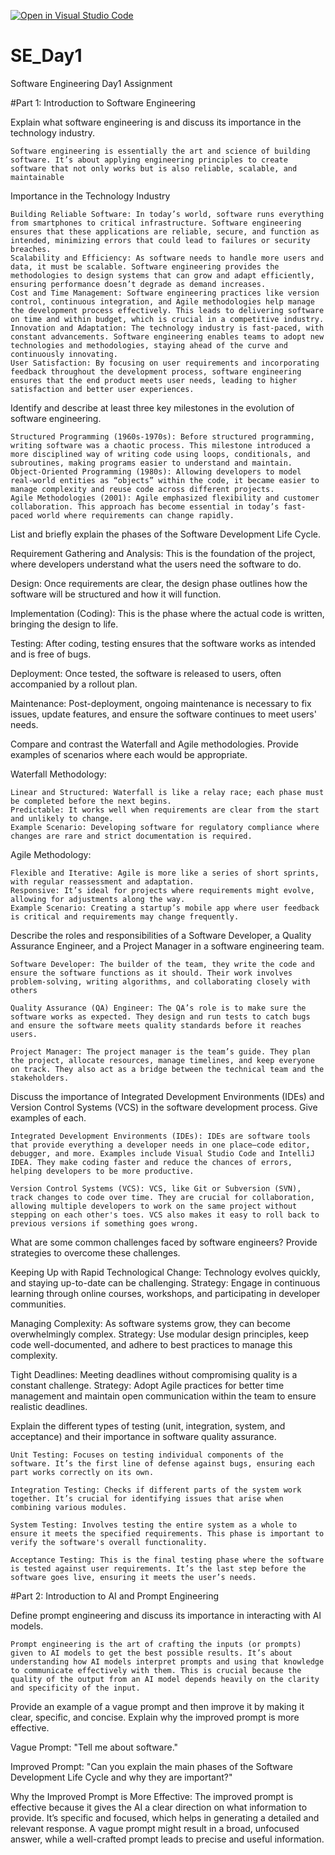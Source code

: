 [![Open in Visual Studio Code](https://classroom.github.com/assets/open-in-vscode-2e0aaae1b6195c2367325f4f02e2d04e9abb55f0b24a779b69b11b9e10269abc.svg)](https://classroom.github.com/online_ide?assignment_repo_id=15568954&assignment_repo_type=AssignmentRepo)
# SE_Day1
Software Engineering Day1 Assignment

#Part 1: Introduction to Software Engineering

Explain what software engineering is and discuss its importance in the technology industry.

    Software engineering is essentially the art and science of building software. It’s about applying engineering principles to create software that not only works but is also reliable, scalable, and maintainable

Importance in the Technology Industry

    Building Reliable Software: In today’s world, software runs everything from smartphones to critical infrastructure. Software engineering ensures that these applications are reliable, secure, and function as intended, minimizing errors that could lead to failures or security breaches.
    Scalability and Efficiency: As software needs to handle more users and data, it must be scalable. Software engineering provides the methodologies to design systems that can grow and adapt efficiently, ensuring performance doesn’t degrade as demand increases.
    Cost and Time Management: Software engineering practices like version control, continuous integration, and Agile methodologies help manage the development process effectively. This leads to delivering software on time and within budget, which is crucial in a competitive industry.
    Innovation and Adaptation: The technology industry is fast-paced, with constant advancements. Software engineering enables teams to adopt new technologies and methodologies, staying ahead of the curve and continuously innovating.
    User Satisfaction: By focusing on user requirements and incorporating feedback throughout the development process, software engineering ensures that the end product meets user needs, leading to higher satisfaction and better user experiences.

Identify and describe at least three key milestones in the evolution of software engineering.

    Structured Programming (1960s-1970s): Before structured programming, writing software was a chaotic process. This milestone introduced a more disciplined way of writing code using loops, conditionals, and subroutines, making programs easier to understand and maintain.
    Object-Oriented Programming (1980s): Allowing developers to model real-world entities as “objects” within the code, it became easier to manage complexity and reuse code across different projects.
    Agile Methodologies (2001): Agile emphasized flexibility and customer collaboration. This approach has become essential in today’s fast-paced world where requirements can change rapidly.


List and briefly explain the phases of the Software Development Life Cycle.

Requirement Gathering and Analysis: This is the foundation of the project, where developers understand what the users need the software to do.

Design: Once requirements are clear, the design phase outlines how the software will be structured and how it will function.

Implementation (Coding): This is the phase where the actual code is written, bringing the design to life.

Testing: After coding, testing ensures that the software works as intended and is free of bugs.

Deployment: Once tested, the software is released to users, often accompanied by a rollout plan.

Maintenance: Post-deployment, ongoing maintenance is necessary to fix issues, update features, and ensure the software continues to meet users' needs.


Compare and contrast the Waterfall and Agile methodologies. Provide examples of scenarios where each would be appropriate.

Waterfall Methodology:

    Linear and Structured: Waterfall is like a relay race; each phase must be completed before the next begins.
    Predictable: It works well when requirements are clear from the start and unlikely to change.
    Example Scenario: Developing software for regulatory compliance where changes are rare and strict documentation is required.

Agile Methodology:

    Flexible and Iterative: Agile is more like a series of short sprints, with regular reassessment and adaptation.
    Responsive: It’s ideal for projects where requirements might evolve, allowing for adjustments along the way.
    Example Scenario: Creating a startup’s mobile app where user feedback is critical and requirements may change frequently.


Describe the roles and responsibilities of a Software Developer, a Quality Assurance Engineer, and a Project Manager in a software engineering team.

    Software Developer: The builder of the team, they write the code and ensure the software functions as it should. Their work involves problem-solving, writing algorithms, and collaborating closely with others
    
    Quality Assurance (QA) Engineer: The QA’s role is to make sure the software works as expected. They design and run tests to catch bugs and ensure the software meets quality standards before it reaches users.
    
    Project Manager: The project manager is the team’s guide. They plan the project, allocate resources, manage timelines, and keep everyone on track. They also act as a bridge between the technical team and the stakeholders.


Discuss the importance of Integrated Development Environments (IDEs) and Version Control Systems (VCS) in the software development process. Give examples of each.

    Integrated Development Environments (IDEs): IDEs are software tools that provide everything a developer needs in one place—code editor, debugger, and more. Examples include Visual Studio Code and IntelliJ IDEA. They make coding faster and reduce the chances of errors, helping developers to be more productive.
    
    Version Control Systems (VCS): VCS, like Git or Subversion (SVN), track changes to code over time. They are crucial for collaboration, allowing multiple developers to work on the same project without stepping on each other's toes. VCS also makes it easy to roll back to previous versions if something goes wrong.


What are some common challenges faced by software engineers? Provide strategies to overcome these challenges.

Keeping Up with Rapid Technological Change: Technology evolves quickly, and staying up-to-date can be challenging.
Strategy: Engage in continuous learning through online courses, workshops, and participating in developer communities.

Managing Complexity: As software systems grow, they can become overwhelmingly complex.
Strategy: Use modular design principles, keep code well-documented, and adhere to best practices to manage this complexity.

Tight Deadlines: Meeting deadlines without compromising quality is a constant challenge.
Strategy: Adopt Agile practices for better time management and maintain open communication within the team to ensure realistic deadlines.


Explain the different types of testing (unit, integration, system, and acceptance) and their importance in software quality assurance.

    Unit Testing: Focuses on testing individual components of the software. It’s the first line of defense against bugs, ensuring each part works correctly on its own.
    
    Integration Testing: Checks if different parts of the system work together. It’s crucial for identifying issues that arise when combining various modules.
    
    System Testing: Involves testing the entire system as a whole to ensure it meets the specified requirements. This phase is important to verify the software's overall functionality.
    
    Acceptance Testing: This is the final testing phase where the software is tested against user requirements. It’s the last step before the software goes live, ensuring it meets the user’s needs.


#Part 2: Introduction to AI and Prompt Engineering


Define prompt engineering and discuss its importance in interacting with AI models.

    Prompt engineering is the art of crafting the inputs (or prompts) given to AI models to get the best possible results. It’s about understanding how AI models interpret prompts and using that knowledge to communicate effectively with them. This is crucial because the quality of the output from an AI model depends heavily on the clarity and specificity of the input.


Provide an example of a vague prompt and then improve it by making it clear, specific, and concise. Explain why the improved prompt is more effective.

Vague Prompt: "Tell me about software."

Improved Prompt: "Can you explain the main phases of the Software Development Life Cycle and why they are important?"

Why the Improved Prompt is More Effective: The improved prompt is effective because it gives the AI a clear direction on what information to provide. It’s specific and focused, which helps in generating a detailed and relevant response. A vague prompt might result in a broad, unfocused answer, while a well-crafted prompt leads to precise and useful information.
